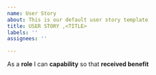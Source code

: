 ```yaml
---
name: User Story
about: This is our default user story template
title: USER STORY ,<TITLE>
labels: ''
assignees: ''

---
```


As a **role** I can **capability** so that **received benefit**
